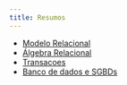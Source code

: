 ```yaml
---
title: Resumos
---
```


- [Modelo Relacional](modeloRelacional.md)
- [Álgebra Relacional](algebraRelacional.md)
- [Transacoes](transacoes.md)
- [Banco de dados e SGBDs](bd_sgbds)
